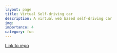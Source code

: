 ```yaml
---
layout: page
title: Virtual Self-driving car
description: A virtual web based self-driving car
img:
importance: 4
category: fun
---
```



[Link to repo](https://github.com/nabin2004/Self-Driving-car)